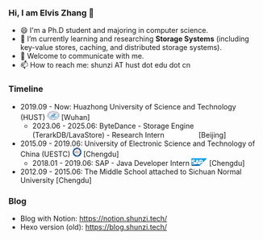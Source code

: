 ### Hi, I am Elvis Zhang 👋
- 😄 I'm a Ph.D student and majoring in computer science.
- 🌱 I’m currently learning and researching **Storage Systems** (including key-value stores, caching, and distributed storage systems).
- 💬 Welcome to communicate with me.
- 📫 How to reach me: shunzi AT hust dot edu dot cn

### Timeline
- 2019.09 - Now: Huazhong University of Science and Technology (HUST) <img src="pic/Huazhong_University_of_Science_&_Technology_logo.svg.png" width=24 height=18 /> [Wuhan] 
  - 2023.06 - 2025.06: ByteDance - Storage Engine (TerarkDB/LavaStore) - Research Intern <img src="pic/bytedance.png" width=60 height=15 /> [Beijing]
- 2015.09 - 2019.06: University of Electronic Science and Technology of China (UESTC) <img src="pic/UESTC_xiaohui.png" width=18 height=18 /> [Chengdu]
  - 2018.01 - 2019.06: SAP - Java Developer Intern <img src="pic/SAP_2011_logo.svg.png" width=31 height=15 /> [Chengdu]
- 2012.09 - 2015.06: The Middle School attached to Sichuan Normal University [Chengdu]

### Blog
- Blog with Notion: https://notion.shunzi.tech/
- Hexo version (old): https://blog.shunzi.tech/

<!--
[![Anurag's github stats](https://github-readme-stats.vercel.app/api?username=zjs1224522500&show_icons=true&theme=radical)](https://github.com/zjs1224522500/zjs1224522500)
-->

<!-- [![Top Langs](https://github-readme-stats.vercel.app/api/top-langs/?username=zjs1224522500&layout=compact&langs_count=8&theme=radical)](https://github.com/zjs1224522500/zjs1224522500) -->


<!--
**zjs1224522500/zjs1224522500** is a ✨ _special_ ✨ repository because its `README.md` (this file) appears on your GitHub profile.

Here are some ideas to get you started:

- 🔭 I’m currently working on ...
- 👯 I’m looking to collaborate on ...
- 🤔 I’m looking for help with ...
- 💬 Ask me about ...
- 📫 How to reach me: ...
- 😄 Pronouns: ...
- ⚡ Fun fact: ...
-->
